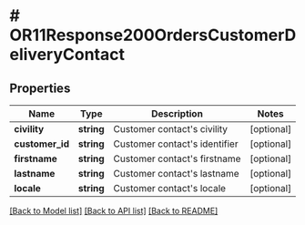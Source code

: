 # # OR11Response200OrdersCustomerDeliveryContact

## Properties

Name | Type | Description | Notes
------------ | ------------- | ------------- | -------------
**civility** | **string** | Customer contact&#39;s civility | [optional]
**customer_id** | **string** | Customer contact&#39;s identifier | [optional]
**firstname** | **string** | Customer contact&#39;s firstname | [optional]
**lastname** | **string** | Customer contact&#39;s lastname | [optional]
**locale** | **string** | Customer contact&#39;s locale | [optional]

[[Back to Model list]](../../README.md#models) [[Back to API list]](../../README.md#endpoints) [[Back to README]](../../README.md)
